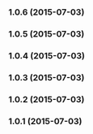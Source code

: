 ### 1.0.6 (2015-07-03)


### 1.0.5 (2015-07-03)


### 1.0.4 (2015-07-03)


### 1.0.3 (2015-07-03)


### 1.0.2 (2015-07-03)


### 1.0.1 (2015-07-03)

